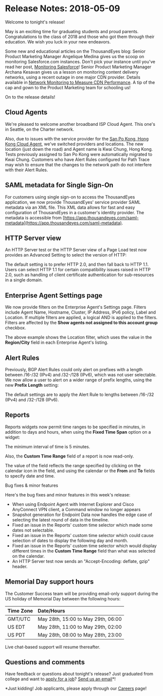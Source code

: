 # Release Notes: 2018-05-09

Welcome to tonight's release!

May is an exciting time for graduating students and proud parents. Congratulations to the class of 2018 and those who got them through their education. We wish you luck in your new endeavors.

Some new and educational articles on the ThousandEyes blog: Senior Product Marketing Manager Angelique Medina gives us the scoop on monitoring Salesforce.com instances. Don't pick your instance until you've read her post, [Monitoring Salesforce](https://blog.thousandeyes.com/monitoring-salesforce/)! Senior Product Marketing Manager Archana Kesavan gives us a lesson on monitoring content delivery networks, using a recent outage in one major CDN provider. Details available in [Network Monitoring to Measure CDN Performance](https://blog.thousandeyes.com/network-monitoring-measure-cdn-performance/). A tip of the cap and gown to the Product Marketing team for schooling us!

On to the release details!

## Cloud Agents

We're pleased to welcome another broadband ISP Cloud Agent. This one's in Seattle, on the Charter network.

Also, due to issues with the service provider for the [San Po Kong, Hong Kong Cloud Agent](https://success.thousandeyes.com/PublicArticlePage?articleIdParam=kA044000000Q0gECAS), we've switched providers and locations. The new location \(just down the road\) and Agent name is Kwai Chung, Hong Kong. Tests previously assigned to San Po Kong were automatically migrated to Kwai Chung. Customers who have Alert Rules configured for Path Trace may wish to ensure that the changes to the network path do not interfere with their Alert Rules.

## SAML metadata for Single Sign-On

For customers using single sign-on to access the ThousandEyes application, we now provide ThousandEyes' service provider SAML metadata via an XML file. This XML data allows for fast and easy configuration of ThousandEyes in a customer's identity provider. The metadata is accessible from [https://app.thousandeyes.com/saml-metadata](https://app.thousandeyes.com/saml-metadata).

## HTTP Server view

An HTTP Server test or the HTTP Server view of a Page Load test now provides an Advanced Setting to select the version of HTTP:

The default setting is to prefer HTTP 2.0, and then fall back to HTTP 1.1. Users can select HTTP 1.1 for certain compatibility issues raised in HTTP 2.0, such as handling of client certificate authentication for sub-resources in a single domain.

## Enterprise Agent Settings page

We now provide filters on the Enterprise Agent's Settings page. Filters include Agent Name, Hostname, Cluster, IP Address, IPv6 policy, Label and Location. If multiple filters are applied, a logical AND is applied to the filters. Filters are affected by the **Show agents not assigned to this account group** checkbox.

The above example shows the Location filter, which uses the value in the **Region/City** field in each Enterprise Agent's listing.

## Alert Rules

Previously, BGP Alert Rules could only alert on prefixes with a length between /16-/32 \(IPv4\) and /32-/128 \(IPv6\), which was not user selectable. We now allow a user to alert on a wider range of prefix lengths, using the new **Prefix Length** setting:

The default settings are to apply the Alert Rule to lengths between /16-/32 \(IPv4\) and /32-/128 \(IPv6\).

## Reports

Reports widgets now permit time ranges to be specified in minutes, in addition to days and hours, when using the **Fixed Time Span** option on a widget:

The minimum interval of time is 5 minutes.

Also, the **Custom Time Range** field of a report is now read-only.

The value of the field reflects the range specified by clicking on the calendar icon in the field, and using the calendar or the **From** and **To** fields to specify date and  time. 

Bug fixes & minor features

Here's the bug fixes and minor features in this week's release:

* When using Endpoint Agent with Internet Explorer and Cisco AnyConnect VPN client, a Command window no longer appears
* Snapshot generation for Endpoint Data now handles the edge case of selecting the latest round of data in the timeline.
* Fixed an issue in the Reports' custom time selector which made some dates not selectable.
* Fixed an issue in the Reports' custom time selector which could cause selection of dates to display the following day and month.
* Fixed an issue in the Reports' custom time selector which would display different times in the **Custom Time Range** field than what was selected on the calendar. 
* An HTTP Server test now sends an "Accept-Encoding: deflate, gzip" header.

## Memorial Day support hours

The Customer Success team will be providing email-only support during the US holiday of Memorial Day between the following hours:

| Time Zone | Date/Hours |
| :--- | :--- |
| GMT/UTC | May 28th, 15:00 to May 29th, 06:00 |
| US EDT | May 28th, 11:00 to May 29th, 02:00  |
| US PDT | May 28th, 08:00 to May 28th, 23:00  |

Live chat-based support will resume thereafter.

## Questions and comments

Have feedback or questions about tonight's release? Just graduated from college and want to [apply for a job](https://www.thousandeyes.com/careers)? [Send us an email](mailto:support@thousandeyes.com?subject=2018-05-09+Release+Update)\*!

\*Just kidding! Job applicants, please apply through our [Careers](https://www.thousandeyes.com/careers) page!

